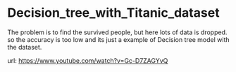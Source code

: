 # Decision_tree_with_Titanic_dataset
The problem is to find the survived people, but here lots of data is dropped. so the accuracy is too low and its just a example of Decision tree model with the dataset.

url: https://www.youtube.com/watch?v=Gc-D7ZAGYvQ

